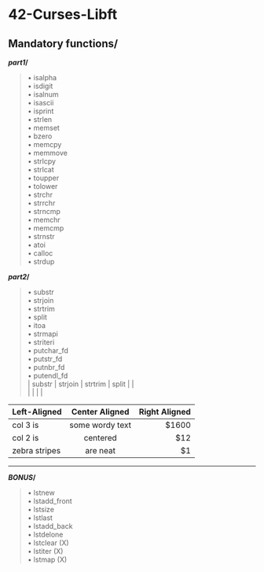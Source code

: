 
<h1>42-Curses-Libft</h1>

<h2>Mandatory functions/</h2>

**_part1_/**

>• isalpha       
• isdigit   
• isalnum   
• isascii   
• isprint   
• strlen  
• memset  
• bzero  
• memcpy  
• memmove  
• strlcpy  
• strlcat  
• toupper   
• tolower   
• strchr  
• strrchr  
• strncmp  
• memchr  
• memcmp  
• strnstr  
• atoi   
• calloc  
• strdup   


**_part2_/**

>• substr  
• strjoin  
• strtrim  
• split  
• itoa  
• strmapi  
• striteri   
• putchar_fd  
• putstr_fd   
• putnbr_fd  
• putendl_fd  
|  substr  |  strjoin  |  strtrim  |  split  |
|  
|
|
|
|





| Left-Aligned  | Center Aligned  | Right Aligned |
| :------------ |:---------------:| -----:|
| col 3 is      | some wordy text | $1600 |
| col 2 is      | centered        |   $12 |
| zebra stripes | are neat        |    $1 |


-------------------------------------------

**_BONUS_/**

>• lstnew  
• lstadd_front  
• lstsize   
• lstlast  
• lstadd_back  
• lstdelone  
• lstclear (X)  
• lstiter (X)  
• lstmap (X)    


